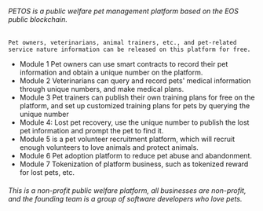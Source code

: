 ###### PETOS is a public welfare pet management platform based on the EOS public blockchain.

    Pet owners, veterinarians, animal trainers, etc., and pet-related service nature information can be released on this platform for free.

* Module 1 Pet owners can use smart contracts to record their pet information and obtain a unique number on the platform.
* Module 2 Veterinarians can query and record pets' medical information through unique numbers, and make medical plans.
* Module 3 Pet trainers can publish their own training plans for free on the platform, and set up customized training plans for pets by querying the unique number
* Module 4: Lost pet recovery, use the unique number to publish the lost pet information and prompt the pet to find it.
* Module 5 is a pet volunteer recruitment platform, which will recruit enough volunteers to love animals and protect animals.
* Module 6 Pet adoption platform to reduce pet abuse and abandonment.
* Module 7 Tokenization of platform business, such as tokenized reward for lost pets, etc.

######     This is a non-profit public welfare platform, all businesses are non-profit, and the founding team is a group of software developers who love pets.